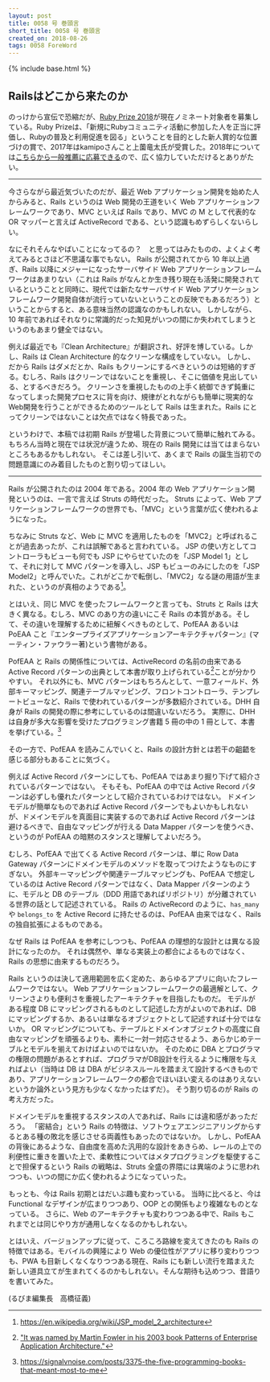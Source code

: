 ```yaml
---
layout: post
title: 0058 号 巻頭言
short_title: 0058 号 巻頭言
created_on: 2018-08-26
tags: 0058 ForeWord
---
```

{% include base.html %}

## Railsはどこから来たのか

のっけから宣伝で恐縮だが、[Ruby Prize 2018](https://rubyprize.jp/ja/index.html)が現在ノミネート対象者を募集している。Ruby Prizeは、「新規にRubyコミュニティ活動に参加した人を正当に評価し、Rubyの普及と利用促進を図る」ということを目的とした新人賞的な位置づけの賞で、2017年はkamipoさんこと上薗竜太氏が受賞した。2018年については[こちらから一般推薦に応募できる](https://goo.gl/forms/YyIHHS9mw91dT1bB3)ので、広く協力していただけるとありがたい。

----

今さらながら最近気づいたのだが、最近 Web アプリケーション開発を始めた人からみると、Rails というのは Web 開発の王道をいく Web アプリケーションフレームワークであり、MVC といえば Rails であり、MVC の M として代表的な OR マッパーと言えば ActiveRecord である、という認識もめずらしくないらしい。

なにそれそんなやばいことになってるの？　と思ってはみたものの、よくよく考えてみるとさほど不思議な事でもない。
Rails が公開されてから 10 年以上過ぎ、Rails 以降にメジャーになったサーバサイド Web アプリケーションフレームワークはあまりない（これは Rails がなんとか生き残り現在も活発に開発されているということと同時に、現代では新たなサーバサイド Web アプリケーションフレームワーク開発自体が流行っていないということの反映でもあるだろう）ということからすると、ある意味当然の認識なのかもしれない。
しかしながら、10 年前であればそれなりに常識的だった知見がいつの間にか失われてしまうというのもあまり健全ではない。

例えば最近でも『Clean Architecture』が翻訳され、好評を博している。しかし、Rails は Clean Architecture 的なクリーンな構成をしていない。
しかし、だから Rails はダメだとか、Rails もクリーンにするべきというのは短絡的すぎる。むしろ、Rails はクリーンではないことを重視し、そこに価値を見出している、とするべきだろう。
クリーンさを重視したものの上手く統御できず鈍重になってしまった開発プロセスに背を向け、規律がとれながらも簡単に現実的なWeb開発を行うことができるためのツールとして Rails は生まれた。Rails にとってクリーンではないことは欠点ではなく特長であった。

というわけで、本稿では初期 Rails が登場した背景について簡単に触れてみる。
もちろん当時と現在では状況が違うため、現在の Rails 開発には当てはまらないところもあるかもしれない。
そこは差し引いて、あくまで Rails の誕生当初での問題意識にのみ着目したものと割り切ってほしい。

----

Rails が公開されたのは 2004 年である。2004 年の Web アプリケーション開発というのは、一言で言えば Struts の時代だった。
Struts によって、Web アプリケーションフレームワークの世界でも、「MVC」という言葉が広く使われるようになった。

ちなみに Struts など、Web に MVC を適用したものを「MVC2」と呼ばれることが過去あったが、これは誤解であると言われている。
JSP の使い方としてコントローラもビューも何でも JSP にやらせていたのを「JSP Model 1」として、それに対して MVC パターンを導入し、JSP もビューのみにしたのを「JSP Model2」と呼んでいた。これがどこかで転倒し、「MVC2」なる謎の用語が生まれた、というのが真相のようである[^1]。

とはいえ、同じ MVC を使ったフレームワークと言っても、Struts と Rails は大きく異なる。むしろ、MVC のあり方の違いにこそ Rails の本質がある。そして、その違いを理解するために紐解くべきものとして、PofEAA あるいは PoEAA こと『エンタープライズアプリケーションアーキテクチャパターン』(マーティン・ファウラー著)という書物がある。

PofEAA と Rails の関係性については、ActiveRecord の名前の由来である Active Record パターンの出典として本書が取り上げられている[^2]ことが分かりやすい。
それ以外にも、MVC パターンはもちろんとして、一意フィールド、外部キーマッピング、関連テーブルマッピング、フロントコントローラ、テンプレートビューなど、Rails で使われているパターンが多数紹介されている。DHH 自身が Rails の開発の際に参考にしているのは間違いないだろう。
実際に、DHH は自身が多大な影響を受けたプログラミング書籍 5 冊の中の 1 冊として、本書を挙げている。[^3]

その一方で、PofEAA を読みこんでいくと、Rails の設計方針とは若干の齟齬を感じる部分もあることに気づく。

例えば Active Record パターンにしても、PofEAA ではあまり掘り下げて紹介されているパターンではない。
そもそも、PofEAA の中では Active Record パターンは必ずしも優れたパターンとして紹介されているわけではない。
ドメインモデルが簡単なものであれば Active Record パターンでもよいかもしれないが、ドメインモデルを真面目に実装するのであれば Active Record パターンは避けるべきで、自由なマッピングが行える Data Mapper パターンを使うべき、というのが PofEAA の暗黙のスタンスと理解してよいだろう。

むしろ、PofEAA で出てくる Active Record パターンは、単に Row Data Gateway パターンにドメインモデルのメソッドを取ってつけたようなものにすぎない。
外部キーマッピングや関連テーブルマッピングも、PofEAA で想定しているのは Active Record パターンではなく、Data Mapper パターンのように、モデルと DB のテーブル（DDD 用語であればリポジトリ）が分離されている世界の話として記述されている。
Rails の ActiveRecord のように、`has_many` や `belongs_to` を Active Record に持たせるのは、PofEAA 由来ではなく、Rails の独自拡張によるものである。

なぜ Rails は PofEAA を参考にしつつも、PofEAA の理想的な設計とは異なる設計になったのか。
それは偶然や、単なる実装上の都合によるものではなく、Rails の思想に由来するものだろう。

Rails というのは決して適用範囲を広く定めた、あらゆるアプリに向いたフレームワークではない。
Web アプリケーションフレームワークの最適解として、クリーンさよりも便利さを重視したアーキテクチャを目指したものだ。
モデルがある程度 DB にマッピングされるものとして記述した方がよいのであれば、DB にマッピングするか、あるいは単なるオブジェクトとして記述すれば十分ではないか。
OR マッピングについても、テーブルとドメインオブジェクトの高度に自由なマッピングを頑張るよりも、素朴に一対一対応させるよう、あらかじめテーブルとモデルを揃えておけばよいのではないか。
そのために DBA とプログラマの権限の問題があるとすれば、プログラマがDB設計を行えるように権限を与えればよい（当時は DB は DBA がビジネスルールを踏まえて設計するべきものであり、アプリケーションフレームワークの都合でほいほい変えるのはありえないというか論外という見方も少なくなかったはずだ）。
そう割り切るのが Rails の考え方だった。

ドメインモデルを重視するスタンスの人であれば、Rails には違和感があっただろう。
「密結合」という Rails の特徴は、ソフトウェアエンジニアリングからするとある種の敗北を感じさせる両義性もあったのではないか。
しかし、PofEAA の背後にあるような、自由度を高めた汎用的な設計をあきらめ、レールの上での利便性に重きを置いた上で、柔軟性についてはメタプログラミングを駆使することで担保するという Rails の戦略は、Struts 全盛の界隈には異端のように思われつつも、いつの間にか広く使われるようになっていった。


もっとも、今は Rails 初期とはだいぶ趣も変わっている。
当時に比べると、今は Functional なデザインが広まりつつあり、OOP との関係もより複雑なものとなっている。
さらに、Web のアーキテクチャも変わりつつある中で、Rails もこれまでとは同じやり方が通用しなくなるのかもしれない。

とはいえ、バージョンアップに従って、ころころ路線を変えてきたのも Rails の特徴ではある。モバイルの興隆により Web の優位性がアプリに移り変わりつつも、PWA も目新しくなくなりつつある現在、Rails にも新しい流行を踏まえた新しい道具立てが生まれてくるのかもしれない。そんな期待も込めつつ、昔語りを書いてみた。


[^1]: <https://en.wikipedia.org/wiki/JSP_model_2_architecture>
[^2]: ["It was named by Martin Fowler in his 2003 book Patterns of Enterprise Application Architecture."](https://en.wikipedia.org/wiki/Active_record_pattern)
[^3]: <https://signalvnoise.com/posts/3375-the-five-programming-books-that-meant-most-to-me>

(るびま編集長　高橋征義)
